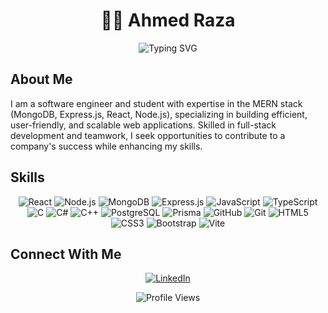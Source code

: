 
# <div align="center">👨‍💻 Ahmed Raza</div>

<div align="center">

![Typing SVG](https://readme-typing-svg.herokuapp.com?font=Fira+Code&weight=600&size=24&pause=1000&color=4C71F2&center=true&vCenter=true&random=false&width=500&height=70&lines=Hi%2C+my+name+is+Ahmed+Raza;I+am+a+Software+Engineer)

</div>

## About Me

I am a software engineer and student with expertise in the MERN stack (MongoDB, Express.js, React, Node.js), specializing in building efficient, user-friendly, and scalable web applications. Skilled in full-stack development and teamwork, I seek opportunities to contribute to a company's success while enhancing my skills.

## Skills

<div align="center">

![React](https://img.shields.io/badge/-React-61DAFB?style=for-the-badge&logo=react&logoColor=black)
![Node.js](https://img.shields.io/badge/-Node.js-339933?style=for-the-badge&logo=nodedotjs&logoColor=white)
![MongoDB](https://img.shields.io/badge/-MongoDB-47A248?style=for-the-badge&logo=mongodb&logoColor=white)
![Express.js](https://img.shields.io/badge/-Express.js-000000?style=for-the-badge&logo=express&logoColor=white)
![JavaScript](https://img.shields.io/badge/-JavaScript-F7DF1E?style=for-the-badge&logo=javascript&logoColor=black)
![TypeScript](https://img.shields.io/badge/-TypeScript-3178C6?style=for-the-badge&logo=typescript&logoColor=white)
![C](https://img.shields.io/badge/-C-A8B9CC?style=for-the-badge&logo=c&logoColor=black)
![C#](https://img.shields.io/badge/-C%23-239120?style=for-the-badge&logo=csharp&logoColor=white)
![C++](https://img.shields.io/badge/-C++-00599C?style=for-the-badge&logo=cplusplus&logoColor=white)
![PostgreSQL](https://img.shields.io/badge/-PostgreSQL-4169E1?style=for-the-badge&logo=postgresql&logoColor=white)
![Prisma](https://img.shields.io/badge/-Prisma-2D3748?style=for-the-badge&logo=prisma&logoColor=white)
![GitHub](https://img.shields.io/badge/-GitHub-181717?style=for-the-badge&logo=github&logoColor=white)
![Git](https://img.shields.io/badge/-Git-F05032?style=for-the-badge&logo=git&logoColor=white)
![HTML5](https://img.shields.io/badge/-HTML5-E34F26?style=for-the-badge&logo=html5&logoColor=white)
![CSS3](https://img.shields.io/badge/-CSS3-1572B6?style=for-the-badge&logo=css3&logoColor=white)
![Bootstrap](https://img.shields.io/badge/-Bootstrap-7952B3?style=for-the-badge&logo=bootstrap&logoColor=white)
![Vite](https://img.shields.io/badge/-Vite-646CFF?style=for-the-badge&logo=vite&logoColor=white)

</div>

## Connect With Me

<div align="center">
  
[![LinkedIn](https://img.shields.io/badge/-LinkedIn-0A66C2?style=for-the-badge&logo=linkedin&logoColor=white)](https://www.linkedin.com/in/ahmed0raza/)
  
</div>

<div align="center">
  
![Profile Views](https://komarev.com/ghpvc/?username=ahmed0raza&color=blue&style=flat-square)
  
</div>
